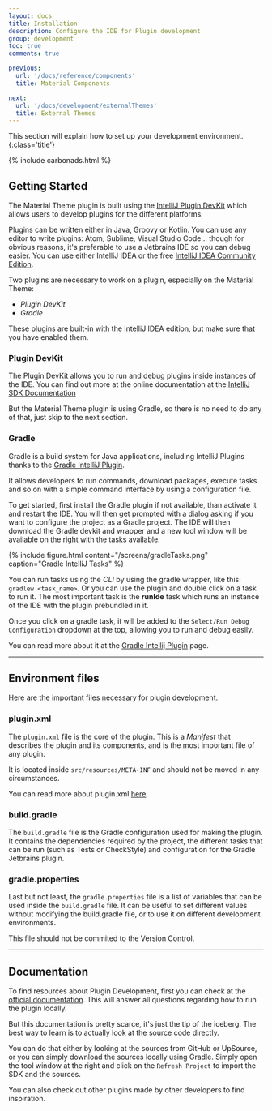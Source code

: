 ```yaml
---
layout: docs
title: Installation
description: Configure the IDE for Plugin development
group: development
toc: true
comments: true

previous:
  url: '/docs/reference/components'
  title: Material Components

next:
  url: '/docs/development/externalThemes'
  title: External Themes
---
```


This section will explain how to set up your development environment.
{:class='title'}

{% include carbonads.html %}

## Getting Started

The Material Theme plugin is built using the [IntelliJ Plugin DevKit](https://www.jetbrains.org/intellij/sdk/docs/welcome.html) which allows users to develop plugins for the different platforms.

Plugins can be written either in Java, Groovy or Kotlin. You can use any editor to write plugins: Atom, Sublime, Visual Studio Code... though for obvious reasons, it's preferable to use a Jetbrains IDE so you can debug easier. You can use either IntelliJ IDEA or the free [IntelliJ IDEA Community Edition](https://www.jetbrains.com/idea/download/).

Two plugins are necessary to work on a plugin, especially on the Material Theme:
- *Plugin DevKit*
- *Gradle*

These plugins are built-in with the IntelliJ IDEA edition, but make sure that you have enabled them.

### Plugin DevKit

The Plugin DevKit allows you to run and debug plugins inside instances of the IDE. You can find out more at the online documentation at the [IntelliJ SDK Documentation](https://www.jetbrains.org/intellij/sdk/docs/basics/getting_started/setting_up_environment.html#configuring-intellij-platform-sdk)

But the Material Theme plugin is using Gradle, so there is no need to do any of that, just skip to the next section.

### Gradle

Gradle is a build system for Java applications, including IntelliJ Plugins thanks to the [Gradle IntelliJ Plugin](https://github.com/JetBrains/gradle-intellij-plugin).

It allows developers to run commands, download packages, execute tasks and so on with a simple command interface by using a configuration file.

To get started, first install the Gradle plugin if not available, than activate it and restart the IDE. You will then get prompted with a dialog asking if you want to configure the project as a Gradle project. The IDE will then download the Gradle devkit and wrapper and a new tool window will be available on the right with the tasks available.

{% include figure.html content="/screens/gradleTasks.png" caption="Gradle IntelliJ Tasks" %}

You can run tasks using the _CLI_ by using the gradle wrapper, like this: `gradlew <task_name>`. Or you can use the plugin and double click on a task to run it. The most important task is the **runIde** task which runs an instance of the IDE with the plugin prebundled in it.

Once you click on a gradle task, it will be added to the `Select/Run Debug Configuration` dropdown at the top, allowing you to run and debug easily.

You can read more about it at the [Gradle Intellij Plugin](https://github.com/JetBrains/gradle-intellij-plugin) page.

----
## Environment files

Here are the important files necessary for plugin development.

### plugin.xml

The `plugin.xml` file is the core of the plugin. This is a _Manifest_ that describes the plugin and its components, and is the most important file of any plugin.

It is located inside `src/resources/META-INF` and should not be moved in any circumstances.

You can read more about plugin.xml [here](https://www.jetbrains.org/intellij/sdk/docs/basics/plugin_structure/plugin_configuration_file.html).

### build.gradle

The `build.gradle` file is the Gradle configuration used for making the plugin. It contains the dependencies required by the project, the different tasks that can be run (such as Tests or CheckStyle) and configuration for the Gradle Jetbrains plugin.

### gradle.properties

Last but not least, the `gradle.properties` file is a list of variables that can be used inside the `build.gradle` file. It can be useful to set different values without modifying the build.gradle file, or to use it on different development environments.

This file should not be commited to the Version Control.

----
## Documentation

To find resources about Plugin Development, first you can check at the [official documentation](https://www.jetbrains.org/intellij/sdk/docs/welcome.html). This will answer all questions regarding how to run the plugin locally.

But this documentation is pretty scarce, it's just the tip of the iceberg. The best way to learn is to actually look at the source code directly.

You can do that either by looking at the sources from GitHub or UpSource, or you can simply download the sources locally using Gradle. Simply open the tool window at the right and click on the `Refresh Project` to import the SDK and the sources.

You can also check out other plugins made by other developers to find inspiration.
